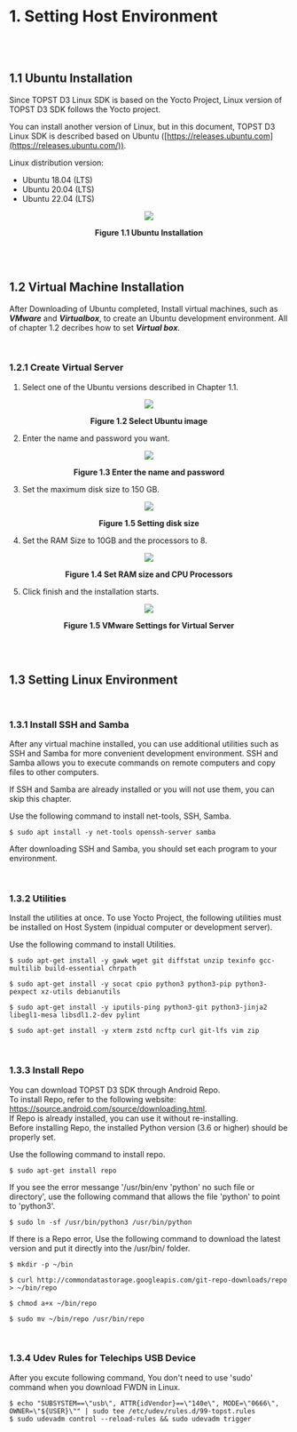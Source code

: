 #  1. Setting Host Environment

<br><br>

## 1.1 Ubuntu Installation

Since TOPST D3 Linux SDK is based on the Yocto Project, Linux version of TOPST D3 SDK follows the Yocto project.

You can install another version of Linux, but in this document, TOPST D3 Linux SDK is described based on Ubuntu ([https://releases.ubuntu.com](https://releases.ubuntu.com/)).

Linux distribution version:

- Ubuntu 18.04 (LTS)
- Ubuntu 20.04 (LTS)
- Ubuntu 22.04 (LTS)

<p align="center">
    <img src="https://github.com/Topst-Dev/Documentation/assets/161264431/4c025c5b-9709-4242-b053-fdb3742e01d1">
</p>
<p align="center"><strong>Figure 1.1 Ubuntu Installation</strong></p>

<br><br>

## 1.2 Virtual Machine Installation

After Downloading of Ubuntu completed, Install virtual machines, such as ***VMware*** and ***Virtualbox***, to create an Ubuntu development environment. All of chapter 1.2 decribes how to set ***Virtual box***.

<br>

### 1.2.1 Create Virtual Server

1. Select one of the Ubuntu versions described in Chapter 1.1.
<p align="center">
   <img src="https://github.com/topst-development/Documentation/assets/161264431/5f9c5984-edea-4a3c-afaf-cd24aeafbaf2">
</p>
<p align="center"><strong>Figure 1.2 Select Ubuntu image</strong></p>  

2. Enter the name and password you want.  
<p align="center">
   <img src="https://github.com/topst-development/Documentation/assets/161264431/97d1fa18-b2f6-479a-bcfe-654953c1f600">
</p>
<p align="center"><strong>Figure 1.3 Enter the name and password</strong></p>  
    
3. Set the maximum disk size to 150 GB.
<p align="center"> 
    <img src="https://github.com/topst-development/Documentation/assets/161264431/6919b04d-37f0-443b-8732-b848c385f4f9">
</p>  
<p align="center"><strong>Figure 1.5 Setting disk size</strong></p>  

4. Set the RAM Size to 10GB and the processors to 8.
<p align="center">
    <img src="https://github.com/topst-development/Documentation/assets/161264431/ff20ecfe-7ecd-471f-8adc-f4570aa18dae">
</p>
<p align="center"><strong>Figure 1.4 Set RAM size and CPU Processors</strong></p> 

5. Click finish and the installation starts.
<p align="center">
    <img src="https://github.com/topst-development/Documentation/assets/161264431/f65b71f3-94f7-4315-a4e5-6dee54bf5188">
</p>
<p align="center"><strong>Figure 1.5 VMware Settings for Virtual Server</strong></p>

<br><br>

## 1.3 Setting Linux Environment

<br>

### 1.3.1 Install SSH and Samba

After any virtual machine installed, you can use additional utilities such as SSH and Samba for more convenient development environment. SSH and Samba allows you to execute commands on remote computers and copy files to other computers.

If SSH and Samba are already installed or you will not use them, you can skip this chapter.

Use the following command to install net-tools, SSH, Samba.

```
$ sudo apt install -y net-tools openssh-server samba
```


After downloading SSH and Samba, you should set each program to your environment.

<br>

### 1.3.2 Utilities

Install the utilities at once. To use Yocto Project, the following utilities must be installed on Host System (inpidual computer or development server).

Use the following command to install Utilities.

```
$ sudo apt-get install -y gawk wget git diffstat unzip texinfo gcc-multilib build-essential chrpath

$ sudo apt-get install -y socat cpio python3 python3-pip python3-pexpect xz-utils debianutils

$ sudo apt-get install -y iputils-ping python3-git python3-jinja2 libegl1-mesa libsdl1.2-dev pylint

$ sudo apt-get install -y xterm zstd ncftp curl git-lfs vim zip
```

<br>

### 1.3.3 Install Repo

You can download TOPST D3 SDK through Android Repo.  
To install Repo, refer to the following website: https://source.android.com/source/downloading.html.  
If Repo is already installed, you can use it without re-installing.  
Before installing Repo, the installed Python version (3.6 or higher) should be properly set.

Use the following command to install repo.
```
$ sudo apt-get install repo
```

If you see the error messange '/usr/bin/env 'python' no such file or directory', use the following command that allows the file 'python' to point to 'python3'.

```
$ sudo ln -sf /usr/bin/python3 /usr/bin/python
```
If there is a Repo error, Use the following command to download the latest version and put it directly into the /usr/bin/ folder.

```
$ mkdir -p ~/bin

$ curl http://commondatastorage.googleapis.com/git-repo-downloads/repo > ~/bin/repo

$ chmod a+x ~/bin/repo

$ sudo mv ~/bin/repo /usr/bin/repo
```

<br/>

### 1.3.4 Udev Rules for Telechips USB Device
After you excute following command, You don't need to use 'sudo' command when you download FWDN in Linux.
```
$ echo "SUBSYSTEM==\"usb\", ATTR{idVendor}==\"140e\", MODE=\"0666\", OWNER=\"${USER}\"" | sudo tee /etc/udev/rules.d/99-topst.rules
$ sudo udevadm control --reload-rules && sudo udevadm trigger
```
